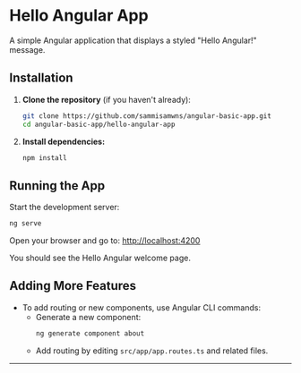 # Hello Angular App

A simple Angular application that displays a styled "Hello Angular!" message.

## Installation

1. **Clone the repository** (if you haven't already):
   ```bash
   git clone https://github.com/sammisamwns/angular-basic-app.git
   cd angular-basic-app/hello-angular-app
   ```

2. **Install dependencies:**
   ```bash
   npm install
   ```

## Running the App

Start the development server:
```bash
ng serve
```

Open your browser and go to: [http://localhost:4200](http://localhost:4200)

You should see the Hello Angular welcome page.

## Adding More Features

- To add routing or new components, use Angular CLI commands:
  - Generate a new component:
    ```bash
    ng generate component about
    ```
  - Add routing by editing `src/app/app.routes.ts` and related files.

---